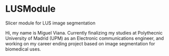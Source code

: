# LUSModule
Slicer module for LUS image segmentation

Hi, my name is Miguel Viana. Currently finalizing my studies at Polythecnic University of Madrid (UPM) as an Electronic communications engineer, and working on my career ending project based on image segmentation for biomedical uses.

